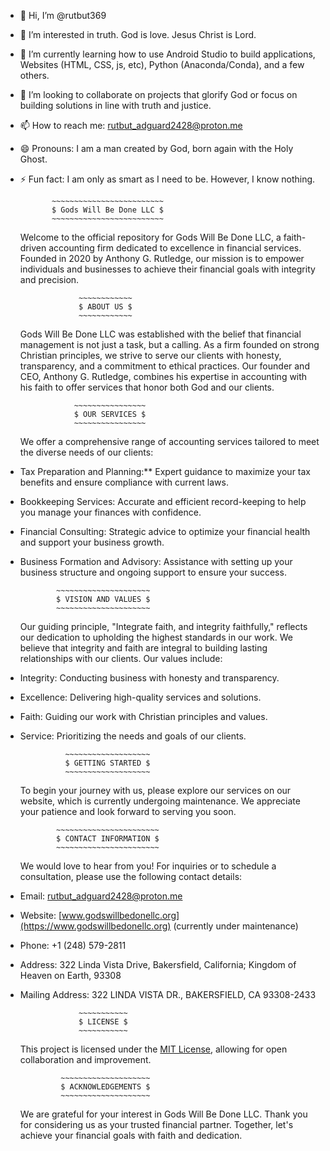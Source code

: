 - 👋 Hi, I’m @rutbut369
- 👀 I’m interested in truth. God is love. Jesus Christ is Lord.
- 🌱 I’m currently learning how to use Android Studio to build applications, Websites (HTML, CSS, js, etc), Python (Anaconda/Conda), and a few others.
- 💞️ I’m looking to collaborate on projects that glorify God or focus on building solutions in line with truth and justice.
- 📫 How to reach me: rutbut_adguard2428@proton.me
- 😄 Pronouns: I am a man created by God, born again with the Holy Ghost.
- ⚡ Fun fact: I am only as smart as I need to be. However, I know nothing.


             ~~~~~~~~~~~~~~~~~~~~~~~~~
             $ Gods Will Be Done LLC $
             ~~~~~~~~~~~~~~~~~~~~~~~~~

    Welcome to the official repository for Gods Will Be Done LLC, a faith-driven accounting firm dedicated to excellence in financial services. Founded in 2020 by Anthony G. Rutledge, our mission is to empower individuals and businesses to achieve their financial goals with integrity and precision.


                   ~~~~~~~~~~~~
                   $ ABOUT US $
                   ~~~~~~~~~~~~
 
    Gods Will Be Done LLC was established with the belief that financial management is not just a task, but a calling. As a firm founded on strong Christian principles, we strive to serve our clients with honesty, transparency, and a commitment to ethical practices. Our founder and CEO, Anthony G. Rutledge, combines his expertise in accounting with his faith to offer services that honor both God and our clients.


                  ~~~~~~~~~~~~~~~~
                  $ OUR SERVICES $
                  ~~~~~~~~~~~~~~~~

    We offer a comprehensive range of accounting services tailored to meet the diverse needs of our clients:

 - Tax Preparation and Planning:** Expert guidance to maximize your tax benefits and ensure compliance with current laws.
 - Bookkeeping Services: Accurate and efficient record-keeping to help you manage your finances with confidence.
 - Financial Consulting: Strategic advice to optimize your financial health and support your business growth.
 - Business Formation and Advisory: Assistance with setting up your business structure and ongoing support to ensure your success.


               ~~~~~~~~~~~~~~~~~~~~~
               $ VISION AND VALUES $
               ~~~~~~~~~~~~~~~~~~~~~

    Our guiding principle, "Integrate faith, and integrity faithfully," reflects our dedication to upholding the highest standards in our work. We believe that integrity and faith are integral to building lasting relationships with our clients. Our values include:

 - Integrity: Conducting business with honesty and transparency.
 - Excellence: Delivering high-quality services and solutions.
 - Faith: Guiding our work with Christian principles and values.
 - Service: Prioritizing the needs and goals of our clients.


                 ~~~~~~~~~~~~~~~~~~~
                 $ GETTING STARTED $
                 ~~~~~~~~~~~~~~~~~~~
 
    To begin your journey with us, please explore our services on our website, which is currently undergoing maintenance. We appreciate your patience and look forward to serving you soon.


               ~~~~~~~~~~~~~~~~~~~~~~~
               $ CONTACT INFORMATION $
               ~~~~~~~~~~~~~~~~~~~~~~~

    We would love to hear from you! For inquiries or to schedule a consultation, please use the following contact details:

 - Email: [rutbut_adguard2428@proton.me](mailto:rutbut_adguard2428@proton.me)
 - Website: [www.godswillbedonellc.org](https://www.godswillbedonellc.org) (currently under maintenance)
 - Phone: +1 (248) 579-2811
 - Address: 322 Linda Vista Drive, Bakersfield, California; Kingdom of Heaven on Earth, 93308
 - Mailing Address: 322 LINDA VISTA DR., BAKERSFIELD, CA 93308-2433


                    ~~~~~~~~~~~      
                    $ LICENSE $
                    ~~~~~~~~~~~

    This project is licensed under the [MIT License](LICENSE), allowing for open collaboration and improvement.


                ~~~~~~~~~~~~~~~~~~~~
                $ ACKNOWLEDGEMENTS $
                ~~~~~~~~~~~~~~~~~~~~

    We are grateful for your interest in Gods Will Be Done LLC. Thank you for considering us as your trusted financial partner. Together, let's achieve your financial goals with faith and dedication.

<!---
rutbut369/rutbut369 is a ✨ special ✨ repository because its `README.md` (this file) appears on your GitHub profile.
You can click the Preview link to take a look at your changes.
--->
